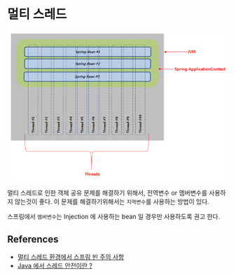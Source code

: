 # 멀티 스레드

![multithread](../images/multithread.png)


멀티 스레드로 인한 객체 공유 문제를 해결하기 위해서, 전역변수 or 멤버변수를 사용하지 않는것이 좋다. 이 문제를 해결하기위해서는 `지역변수`를 사용하는 방법이 있다.

스프링에서 `멤버변수`는 Injection 에 사용하는 bean 일 경우만 사용하도록 권고 한다.

## References

- [멀티 스레드 환경에서 스프링 빈 주의 사항](https://beyondj2ee.wordpress.com/2013/02/28/%EB%A9%80%ED%8B%B0-%EC%93%B0%EB%A0%88%EB%93%9C-%ED%99%98%EA%B2%BD%EC%97%90%EC%84%9C-%EC%8A%A4%ED%94%84%EB%A7%81%EB%B9%88-%EC%A3%BC%EC%9D%98%EC%82%AC%ED%95%AD/)
- [Java 에서 스레드 안전이란 ?](https://stackoverflow.com/questions/6324085/what-is-thread-safe-in-java)



